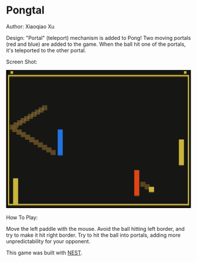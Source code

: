 # Pongtal

Author: Xiaoqiao Xu

Design: "Portal" (teleport) mechanism is added to Pong! Two moving portals (red and blue)
are added to the game. When the ball hit one of the portals, it's teleported to
the other portal.

Screen Shot:

![Screen Shot](screenshot.png)

How To Play:

Move the left paddle with the mouse. Avoid the ball hitting left border, and
try to make it hit right border. Try to hit the ball into portals, adding more unpredictability for your opponent.

This game was built with [NEST](NEST.md).
